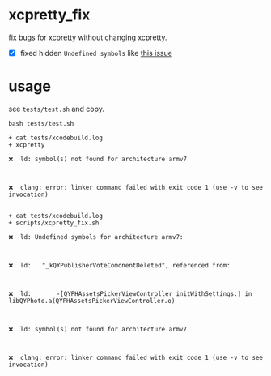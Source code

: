 # xcpretty_fix

fix bugs for [xcpretty](https://github.com/xcpretty/xcpretty) without changing xcpretty.

- [x] fixed hidden `Undefined symbols` like [this issue](https://github.com/xcpretty/xcpretty/issues/380)

# usage

see `tests/test.sh` and copy.

```
bash tests/test.sh
```

```
+ cat tests/xcodebuild.log
+ xcpretty

❌  ld: symbol(s) not found for architecture armv7



❌  clang: error: linker command failed with exit code 1 (use -v to see invocation)


+ cat tests/xcodebuild.log
+ scripts/xcpretty_fix.sh

❌  ld: Undefined symbols for architecture armv7:



❌  ld:   "_kQYPublisherVoteComonentDeleted", referenced from:



❌  ld:       -[QYPHAssetsPickerViewController initWithSettings:] in libQYPhoto.a(QYPHAssetsPickerViewController.o)



❌  ld: symbol(s) not found for architecture armv7



❌  clang: error: linker command failed with exit code 1 (use -v to see invocation)
```

